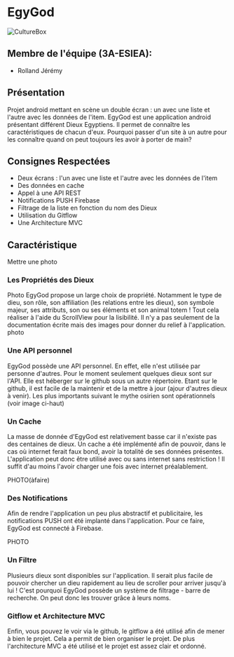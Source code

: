 # EgyGod
![CultureBox](https://culturebox.francetvinfo.fr/sites/default/files/assets/images/2018/12/maxstockfr009463.jpg)
## Membre de l'équipe (3A-ESIEA):
* Rolland Jérémy
## Présentation
Projet android mettant en scène un double écran : un avec une liste et l'autre avec les données de l'item.
EgyGod est une application android présentant différent Dieux Egyptiens. Il permet de connaître les caractéristiques de chacun d'eux.
Pourquoi passer d'un site à un autre pour les connaître quand on peut toujours les avoir à porter de main?

## Consignes Respectées
* Deux écrans : l'un avec une liste et l'autre avec les données de l'item
* Des données en cache
* Appel à une API REST
* Notifications PUSH Firebase
* Filtrage de la liste en fonction du nom des Dieux
* Utilisation du Gitflow
* Une Architecture MVC

## Caractéristique
Mettre une photo
### Les Propriétés des Dieux
Photo
EgyGod propose un large choix de propriété. Notamment le type de dieu, son rôle, son affiliation (les relations entre les dieux), son symbole majeur, ses attributs, son ou ses éléments et son animal totem ! Tout cela réaliser à l'aide du ScrollView pour la lisibilité. Il n'y a pas seulement de la documentation écrite mais des images pour donner du relief à l'application.
photo

### Une API personnel
EgyGod possède une API personnel. En effet, elle n'est utilisée par personne d'autres. Pour le moment seulement quelques dieux sont sur l'API. Elle est héberger sur le github sous un autre répertoire. Etant sur le github, il est facile de la maintenir et de la mettre à jour (ajour d'autres dieux à venir). Les plus importants suivant le mythe osirien sont opérationnels (voir image ci-haut)

### Un Cache
La masse de donnée d'EgyGod est relativement basse car il n'existe pas des centaines de dieux. Un cache a été implémenté afin de pouvoir, dans le cas où internet ferait faux bond, avoir la totalité de ses données présentes. L'application peut donc être utilisé avec ou sans internet sans restriction ! Il suffit d'au moins l'avoir charger une fois avec internet préalablement.

PHOTO(àfaire)

### Des Notifications

Afin de rendre l'application un peu plus abstractif et publicitaire, les notifications PUSH ont été implanté dans l'application. Pour ce faire, EgyGod est connecté à Firebase.

PHOTO

### Un Filtre

Plusieurs dieux sont disponibles sur l'application. Il serait plus facile de pouvoir chercher un dieu rapidement au lieu de scroller pour arriver jusqu'à lui ! C'est pourquoi EgyGod possède un système de filtrage - barre de recherche. On peut donc les trouver grâce à leurs noms.

### Gitflow et Architecture MVC

Enfin, vous pouvez le voir via le github, le gitflow a été utilisé afin de mener à bien le projet. Cela a permit de bien organiser le projet. De plus l'architecture MVC a été utilisé et le projet est assez clair et ordonné.

